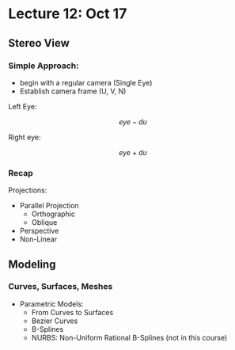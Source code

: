 # Lecture 12: Oct 17
## Stereo View
### Simple Approach:
- begin with a regular camera (Single Eye)
- Establish camera frame (U, V, N)

Left Eye:
```math
eye - du
```

Right eye:
```math
eye + du
```

### Recap
Projections:
- Parallel Projection
    - Orthographic
    - Oblique
- Perspective
- Non-Linear

## Modeling
### Curves, Surfaces, Meshes
- Parametric Models:
    - From Curves to Surfaces
    - Bezier Curves
    - B-Splines
    - NURBS: Non-Uniform Rational B-Splines (not in this course)
    
